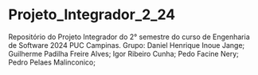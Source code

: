 # Projeto_Integrador_2_24
Repositório do Projeto Integrador do 2° semestre do curso de Engenharia de Software 2024 PUC Campinas. Grupo: Daniel Henrique Inoue Jange; Guilherme Padilha Freire Alves; Igor Ribeiro Cunha; Pedo Facine Nery; Pedro Pelaes Malinconico;
